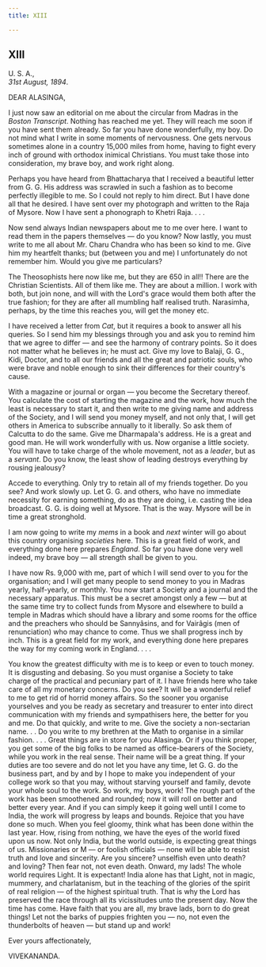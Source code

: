 ```yaml
---
title: XIII

---
```





  

  


## XIII

U. S. A.,  
*31st August, 1894*.

DEAR ALASINGA,

I just now saw an editorial on me about the circular from Madras in the
*Boston Transcript*. Nothing has reached me yet. They will reach me soon
if you have sent them already. So far you have done wonderfully, my boy.
Do not mind what I write in some moments of nervousness. One gets
nervous sometimes alone in a country 15,000 miles from home, having to
fight every inch of ground with orthodox inimical Christians. You must
take those into consideration, my brave boy, and work right along.

Perhaps you have heard from Bhattacharya that I received a beautiful
letter from G. G. His address was scrawled in such a fashion as to
become perfectly illegible to me. So I could not reply to him direct.
But I have done all that he desired. I have sent over my photograph and
written to the Raja of Mysore. Now I have sent a phonograph to Khetri
Raja. . . .

Now send always Indian newspapers about me to me over here. I want to
read them in the papers themselves — do you know? Now lastly, you must
write to me all about Mr. Charu Chandra who has been so kind to me. Give
him my heartfelt thanks; but (between you and me) I unfortunately do not
remember him. Would you give me particulars?

The Theosophists here now like me, but they are 650 in all!! There are
the Christian Scientists. All of them like me. They are about a million.
I work with both, but join none, and will with the Lord's grace would
them both after the true fashion; for they are after all mumbling half
realised truth. Narasimha, perhaps, by the time this reaches you, will
get the money etc.

I have received a letter from *Cat*, but it requires a book to answer
all his queries. So I send him my blessings through you and ask you to
remind him that we agree to differ — and see the harmony of contrary
points. So it does not matter what he believes in; he must act. Give my
love to Balaji, G. G., Kidi, Doctor, and to all our friends and all the
great and patriotic souls, who were brave and noble enough to sink their
differences for their country's cause.

With a magazine or journal or organ — you become the Secretary thereof.
You calculate the cost of starting the magazine and the work, how much
the least is necessary to start it, and then write to me giving name and
address of the Society, and I will send you money myself, and not only
that, I will get others in America to subscribe annually to it
liberally. So ask them of Calcutta to do the same. Give me Dharmapala's
address. He is a great and good man. He will work wonderfully with us.
Now organise a little society. You will have to take charge of the whole
movement, not as a *leader*, but as a *servant*. Do you know, the least
show of leading destroys everything by rousing jealousy?

Accede to everything. Only try to retain all of my friends together. Do
you see? And work slowly up. Let G. G. and others, who have no immediate
necessity for earning something, do as they are doing, i.e. casting the
idea broadcast. G. G. is doing well at Mysore. That is the way. Mysore
will be in time a great stronghold.

I am now going to write my *mems* in a book and *next* winter will go
about this country organising *societies* here. This is a great field of
work, and everything done here prepares *England*. So far you have done
very well indeed, my brave boy — all strength shall be given to you.

I have now Rs. 9,000 with me, part of which I will send over to you for
the organisation; and I will get many people to send money to you in
Madras yearly, half-yearly, or monthly. You now start a Society and a
journal and the necessary apparatus. This must be a secret amongst only
a few — but at the same time try to collect funds from Mysore and
elsewhere to build a temple in Madras which should have a library and
some rooms for the office and the preachers who should be Sannyâsins,
and for Vairâgis (men of renunciation) who may chance to come. Thus we
shall progress inch by inch. This is a great field for my work, and
everything done here prepares the way for my coming work in England. . .
.

You know the greatest difficulty with me is to keep or even to touch
money. It is disgusting and debasing. So you must organise a Society to
take charge of the practical and pecuniary part of it. I have friends
here who take care of all my monetary concerns. Do you see? It will be a
wonderful relief to me to get rid of horrid money affairs. So the sooner
you organise yourselves and you be ready as secretary and treasurer to
enter into direct communication with my friends and sympathisers here,
the better for you and me. Do that quickly, and write to me. Give the
society a non-sectarian name. . . Do you write to my brethren at the
Math to organise in a similar fashion. . . . Great things are in store
for you Alasinga. Or if you think proper, you get some of the big folks
to be named as office-bearers of the Society, while you work in the real
sense. Their name will be a great thing. If your duties are too severe
and do not let you have any time, let G. G. do the business part, and by
and by I hope to make you independent of your college work so that you
may, without starving yourself and family, devote your whole soul to the
work. So work, my boys, work! The rough part of the work has been
smoothened and rounded; now it will roll on better and better every
year. And if you can simply keep it going well until I come to India,
the work will progress by leaps and bounds. Rejoice that you have done
so much. When you feel gloomy, think what has been done within the last
year. How, rising from nothing, we have the eyes of the world fixed upon
us now. Not only India, but the world outside, is expecting great things
of us. Missionaries or M — or foolish officials — none will be able to
resist truth and love and sincerity. Are you sincere? unselfish even
unto death? and loving? Then fear not, not even death. Onward, my lads!
The whole world requires Light. It is expectant! India alone has that
Light, not in magic, mummery, and charlatanism, but in the teaching of
the glories of the spirit of real religion — of the highest spiritual
truth. That is why the Lord has preserved the race through all its
vicissitudes unto the present day. Now the time has come. Have faith
that you are all, my brave lads, born to do great things! Let not the
barks of puppies frighten you — no, not even the thunderbolts of heaven
— but stand up and work!

Ever yours affectionately,

VIVEKANANDA.


